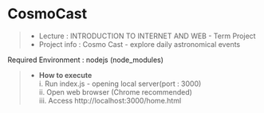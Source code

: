# CosmoCast

> - Lecture : INTRODUCTION TO INTERNET AND WEB - Term Project
> - Project info : Cosmo Cast - explore daily astronomical events

Required Environment : nodejs (node_modules)

> - **How to execute**  
i. Run index.js - opening local server(port : 3000)  
ii. Open web browser (Chrome recommended)  
iii. Access http://localhost:3000/home.html
